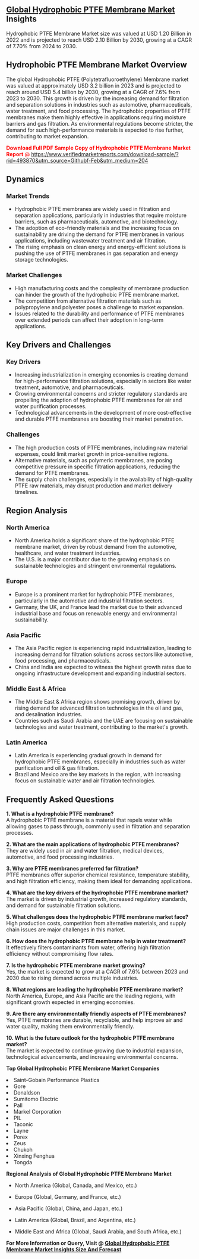 <h2><a href="https://www.verifiedmarketreports.com/download-sample/?rid=493870&amp;utm_source=Githubf&amp;utm_medium=204" target="_blank">Global Hydrophobic PTFE Membrane Market</a> Insights</h2><p>Hydrophobic PTFE Membrane Market size was valued at USD 1.20 Billion in 2022 and is projected to reach USD 2.10 Billion by 2030, growing at a CAGR of 7.70% from 2024 to 2030.</p><p> <h2>Hydrophobic PTFE Membrane Market Overview</h2> <p>The global Hydrophobic PTFE (Polytetrafluoroethylene) Membrane market was valued at approximately USD 3.2 billion in 2023 and is projected to reach around USD 5.4 billion by 2030, growing at a CAGR of 7.6% from 2023 to 2030. This growth is driven by the increasing demand for filtration and separation solutions in industries such as automotive, pharmaceuticals, water treatment, and food processing. The hydrophobic properties of PTFE membranes make them highly effective in applications requiring moisture barriers and gas filtration. As environmental regulations become stricter, the demand for such high-performance materials is expected to rise further, contributing to market expansion.</p> <p><p><span class=""><span style="color: #ff0000;"><strong>Download Full PDF Sample Copy of Hydrophobic PTFE Membrane Market Report</strong> @ </span><a href="https://www.verifiedmarketreports.com/download-sample/?rid=493870&amp;utm_source=Githubf-Feb&amp;utm_medium=204" target="_blank">https://www.verifiedmarketreports.com/download-sample/?rid=493870&amp;utm_source=Githubf-Feb&amp;utm_medium=204</a></span></p></p> <h2>Dynamics</h2> <h3>Market Trends</h3> <ul> <li>Hydrophobic PTFE membranes are widely used in filtration and separation applications, particularly in industries that require moisture barriers, such as pharmaceuticals, automotive, and biotechnology.</li> <li>The adoption of eco-friendly materials and the increasing focus on sustainability are driving the demand for PTFE membranes in various applications, including wastewater treatment and air filtration.</li> <li>The rising emphasis on clean energy and energy-efficient solutions is pushing the use of PTFE membranes in gas separation and energy storage technologies.</li> </ul> <h3>Market Challenges</h3> <ul> <li>High manufacturing costs and the complexity of membrane production can hinder the growth of the hydrophobic PTFE membrane market.</li> <li>The competition from alternative filtration materials such as polypropylene and polyester poses a challenge to market expansion.</li> <li>Issues related to the durability and performance of PTFE membranes over extended periods can affect their adoption in long-term applications.</li> </ul> <h2>Key Drivers and Challenges</h2> <h3>Key Drivers</h3> <ul> <li>Increasing industrialization in emerging economies is creating demand for high-performance filtration solutions, especially in sectors like water treatment, automotive, and pharmaceuticals.</li> <li>Growing environmental concerns and stricter regulatory standards are propelling the adoption of hydrophobic PTFE membranes for air and water purification processes.</li> <li>Technological advancements in the development of more cost-effective and durable PTFE membranes are boosting their market penetration.</li> </ul> <h3>Challenges</h3> <ul> <li>The high production costs of PTFE membranes, including raw material expenses, could limit market growth in price-sensitive regions.</li> <li>Alternative materials, such as polymeric membranes, are posing competitive pressure in specific filtration applications, reducing the demand for PTFE membranes.</li> <li>The supply chain challenges, especially in the availability of high-quality PTFE raw materials, may disrupt production and market delivery timelines.</li> </ul> <h2>Region Analysis</h2> <h3>North America</h3> <ul> <li>North America holds a significant share of the hydrophobic PTFE membrane market, driven by robust demand from the automotive, healthcare, and water treatment industries.</li> <li>The U.S. is a major contributor due to the growing emphasis on sustainable technologies and stringent environmental regulations.</li> </ul> <h3>Europe</h3> <ul> <li>Europe is a prominent market for hydrophobic PTFE membranes, particularly in the automotive and industrial filtration sectors.</li> <li>Germany, the UK, and France lead the market due to their advanced industrial base and focus on renewable energy and environmental sustainability.</li> </ul> <h3>Asia Pacific</h3> <ul> <li>The Asia Pacific region is experiencing rapid industrialization, leading to increasing demand for filtration solutions across sectors like automotive, food processing, and pharmaceuticals.</li> <li>China and India are expected to witness the highest growth rates due to ongoing infrastructure development and expanding industrial sectors.</li> </ul> <h3>Middle East & Africa</h3> <ul> <li>The Middle East & Africa region shows promising growth, driven by rising demand for advanced filtration technologies in the oil and gas, and desalination industries.</li> <li>Countries such as Saudi Arabia and the UAE are focusing on sustainable technologies and water treatment, contributing to the market's growth.</li> </ul> <h3>Latin America</h3> <ul> <li>Latin America is experiencing gradual growth in demand for hydrophobic PTFE membranes, especially in industries such as water purification and oil & gas filtration.</li> <li>Brazil and Mexico are the key markets in the region, with increasing focus on sustainable water and air filtration technologies.</li> </ul> <h2>Frequently Asked Questions</h2> <p><b>1. What is a hydrophobic PTFE membrane?</b><br> A hydrophobic PTFE membrane is a material that repels water while allowing gases to pass through, commonly used in filtration and separation processes.</p> <p><b>2. What are the main applications of hydrophobic PTFE membranes?</b><br> They are widely used in air and water filtration, medical devices, automotive, and food processing industries.</p> <p><b>3. Why are PTFE membranes preferred for filtration?</b><br> PTFE membranes offer superior chemical resistance, temperature stability, and high filtration efficiency, making them ideal for demanding applications.</p> <p><b>4. What are the key drivers of the hydrophobic PTFE membrane market?</b><br> The market is driven by industrial growth, increased regulatory standards, and demand for sustainable filtration solutions.</p> <p><b>5. What challenges does the hydrophobic PTFE membrane market face?</b><br> High production costs, competition from alternative materials, and supply chain issues are major challenges in this market.</p> <p><b>6. How does the hydrophobic PTFE membrane help in water treatment?</b><br> It effectively filters contaminants from water, offering high filtration efficiency without compromising flow rates.</p> <p><b>7. Is the hydrophobic PTFE membrane market growing?</b><br> Yes, the market is expected to grow at a CAGR of 7.6% between 2023 and 2030 due to rising demand across multiple industries.</p> <p><b>8. What regions are leading the hydrophobic PTFE membrane market?</b><br> North America, Europe, and Asia Pacific are the leading regions, with significant growth expected in emerging economies.</p> <p><b>9. Are there any environmentally friendly aspects of PTFE membranes?</b><br> Yes, PTFE membranes are durable, recyclable, and help improve air and water quality, making them environmentally friendly.</p> <p><b>10. What is the future outlook for the hydrophobic PTFE membrane market?</b><br> The market is expected to continue growing due to industrial expansion, technological advancements, and increasing environmental concerns.</p> </p><p><strong>Top Global Hydrophobic PTFE Membrane Market Companies</strong></p><div data-test-id=""><p><li>Saint-Gobain Performance Plastics</li><li> Gore</li><li> Donaldson</li><li> Sumitomo Electric</li><li> Pall</li><li> Markel Corporation</li><li> PIL</li><li> Taconic</li><li> Layne</li><li> Porex</li><li> Zeus</li><li> Chukoh</li><li> Xinxing Fenghua</li><li> Tongda</li></p><div><strong>Regional Analysis of&nbsp;Global Hydrophobic PTFE Membrane Market</strong></div><ul><li dir="ltr"><p dir="ltr">North America&nbsp;(Global, Canada, and Mexico, etc.)</p></li><li dir="ltr"><p dir="ltr">Europe (Global, Germany, and France, etc.)</p></li><li dir="ltr"><p dir="ltr">Asia Pacific&nbsp;(Global, China, and Japan, etc.)</p></li><li dir="ltr"><p dir="ltr">Latin America&nbsp;(Global, Brazil, and Argentina, etc.)</p></li><li dir="ltr">Middle East and Africa&nbsp;(Global, Saudi Arabia, and South Africa, etc.)</li></ul><p><strong>For More Information or Query, Visit @&nbsp;</strong><strong><a href="https://www.verifiedmarketreports.com/product/hydrophobic-ptfe-membrane-market/?utm_source=Githubf&amp;utm_medium=204" target="_blank">Global Hydrophobic PTFE Membrane Market Insights Size And Forecast</a></strong></p></div>
